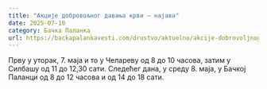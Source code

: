 ```yaml
---
title: "Акције добровољног давања крви – најава"
date: 2025-07-10
category: Бачка Паланка
url: https://backapalankavesti.com/drustvo/aktuelno/akcije-dobrovoljnog-davanja-krvi-najava/
---
```


Прву у уторак, 7. маја и то у Челареву од 8 до 10 часова, затим у Силбашу од 11 до 12,30 сати. Следећег дана, у среду 8. маја, у Бачкој Паланци од 8 до 12 часова и од 14 до 18 сати.
